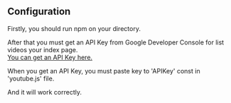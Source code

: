 ## Configuration
Firstly, you should run npm on your directory.

After that you must get an API Key from Google Developer Console for list videos your index page. <br>
[You can get an API Key here.](https://developers.google.com/youtube/v3/docs/)

When you get an API Key, you must paste key to 'APIKey' const in 'youtube.js' file.

And it will work correctly.
